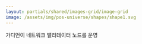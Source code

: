 ```yaml
---
layout: partials/shared/images-grid/image-grid
image: /assets/img/pos-universe/shapes/shape1.svg
---
```


가디언이 네트워크 밸리데이터 노드를 운영
